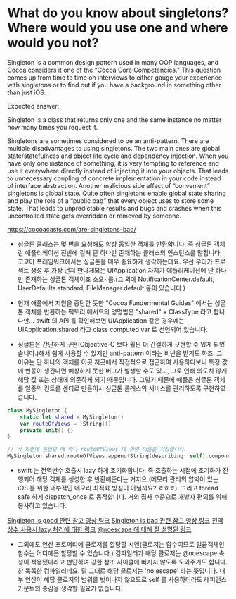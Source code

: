 What do you know about singletons? Where would you use one and where would you not?
===================================================================================

Singleton is a common design pattern used in many OOP languages, and Cocoa considers it one of the “Cocoa Core Competencies.” This question comes up from time to time on interviews to either gauge your experience with singletons or to find out if you have a background in something other than just iOS.

Expected answer:

Singleton is a class that returns only one and the same instance no matter how many times you request it.

Singletons are sometimes considered to be an anti-pattern. There are multiple disadvantages to using singletons. The two main ones are global state/statefulness and object life cycle and dependency injection. When you have only one instance of something, it is very tempting to reference and use it everywhere directly instead of injecting it into your objects. That leads to unnecessary coupling of concrete implementation in your code instead of interface abstraction. 
Another malicious side effect of “convenient” singletons is global state. Quite often singletons enable global state sharing and play the role of a “public bag” that every object uses to store some state. That leads to unpredictable results and bugs and crashes when this uncontrolled state gets overridden or removed by someone.


https://cocoacasts.com/are-singletons-bad/

- 싱글톤 클래스는 몇 번을 요청해도 항상 동일한 객체를 반환합니다. 즉 싱글톤 객체란 애플리케이션 전반에 걸쳐 단 하나만 존재하는 클래스의 인스턴스를 말합니다. 코코아 프레임워크에서는 싱글톤을 매우 중요하게 생각하는데요. 우선 우리가 프로젝트 생성 후 가장 먼저 만나게되는 UIApplication 자체가 애플리케이션에 단 하나만 존재하는 싱글톤 객체이죠 소오~름.(그 외에 NotificationCenter.default, UserDefaults.standard, FileManager.default 등이 있습니다.)

- 현재 애플에서 지원을 중단한 듯한 "Cocoa Fundermental Guides" 에서는 싱글톤 객체를 반환하는 팩토리 메서드의 명명법은 "shared" + ClassType 라고 합니다만... swift 의 API 를 확인해보면 UIApplication 같은 경우에는 UIApplication.shared 라고 class computed var 로 선언되어 있습니다. 

- 싱글톤은 간단하게 구현(Objective-C 보다 훨씬 더 간결하게 구현할 수 있게 되었습니다.)해서 쉽게 사용할 수 있지만 anti-pattern 이라는 비난을 받기도 하죠. 그 이유는 단 하나의 객체를 이곳 저곳에서 직접적으로 접근하여 사용하다보니 특정 값에 변동이 생긴다면 예상하지 못한 버그가 발생할 수도 있고, 그로 인해 의도치 않게 해당 값 또는 상태에 의존하게 되기 때문입니다. 그렇기 때문에 애플은 싱글톤 객체를 일종의 컨트롤 센터로 만들어서 싱글톤 클래스의 서비스를 관리하도록 구현하였습니다.

``` swift
class MySingleton {
	static let shared = MySingleton()
	var routeOfViews = [String]()
	private init() {}
}

// 각 화면에 진입할 때 마다 routeOfViews 에 화면 이름을 저장합니다.
MySingleton.shared.routeOfViews.append(String(describing: self).components(separatedBy: ".").last!)
```

- swift 는 전역변수 호출시 lazy 하게 초기화합니다. 즉 호출하는 시점에 초기화가 진행되어 해당 객체를 생성한 후 반환해준다는 거지요.(메모리 관리의 압박이 있는 iOS 를 위한 내부적인 메모리 최적화 방침이 아닐까요? ㅎㅎㅎ). 그리고 thread safe 하게 dispatch_once 로 동작합니다. 거의 집사 수준으로 개발자 편의를 위해 봉사하고 있습니다.

[Singleton is good 관련 참고 영상 링크](https://cocoacasts.com/what-is-a-singleton-and-how-to-create-one-in-swift/)
[Singleton is bad 관련 참고 영상 링크](https://cocoacasts.com/are-singletons-bad/)
[전역 상수 사용시 lazy 처리에 대한 링크](https://outofbedlam.github.io/swift/2016/03/04/Lazy/)
[@noescape 에 대해 잘 설명된 링크](https://krakendev.io/blog/hipster-swift)


- 그외에도 연산 프로퍼티에 클로저를 할당할 시엔(클로저는 함수이므로 일급객체인 함수는 어디에든 할당할 수 있습니다.) 컴파일러가 해당 클로저는 @noescape 속성이 적용됐다라고 판단하여 강한 참조 사이클에 빠지지 않도록 도와주기도 합니다. 참 똑똑한 컴파일러네요. 말 그대로 해당 클로저는 'no escape' 라는 뜻입니다. 내부 연산이 해당 클로저의 범위를 벗어나지 않으므로 self 를 사용하더라도 레퍼런스 카운트의 증감을 생각할 필요가 없습니다. 






